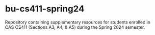 # bu-cs411-spring24
Repository containing supplementary resources for students enrolled in CAS CS411 (Sections A3, A4, &amp; A5) during the Spring 2024 semester. 
